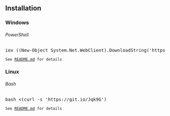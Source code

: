 <h2>Installation</h2>

<h3>Windows</h3>
<h6>PowerShell</h6>
<pre lang="powershell">iex ((New-Object System.Net.WebClient).DownloadString('https://git.io/Jqk6z'))</pre>
<code>See <a href="https://github.com/cy6x/dotfiles/blob/main/Windows/README.md">README.md</a> for details</code>

<h3>Linux</h3>
<h6>Bash</h6>
<pre lang="bash">bash <(curl -s 'https://git.io/Jqk9G')</pre>
<code>See <a href="https://github.com/cy6x/dotfiles/blob/main/Linux/README.md">README.md</a> for details</code>
